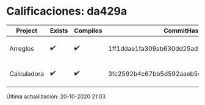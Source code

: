 # Calificaciones: da429a
|Project|Exists|Compiles|CommitHash|CommitDate|CheckDate|Comments|
|-|-|-|-|-|-|-|
|Arreglos|✔️|✔️|1ff1ddae1fa309ab630dd25ad55b0aa62acc8b3a|20-10-2020 10:39:12|20-10-2020 21:03:10|NULL|
|Calculadora|✔️|✔️|3fc2592b4c67bb5d592aaeb5e410967f74685abe|08-10-2020 14:04:08|15-10-2020 21:24:08|nan|

Última actualización: 20-10-2020 21:03